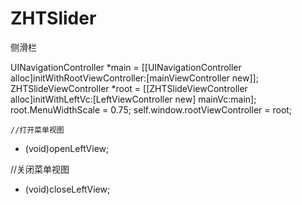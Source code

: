 # ZHTSlider
侧滑栏

UINavigationController *main = [[UINavigationController alloc]initWithRootViewController:[mainViewController new]];
    ZHTSlideViewController *root = [[ZHTSlideViewController alloc]initWithLeftVc:[LeftViewController new] mainVc:main];
    root.MenuWidthScale = 0.75;
    self.window.rootViewController = root;
    
    //打开菜单视图
- (void)openLeftView;

//关闭菜单视图
- (void)closeLeftView;
